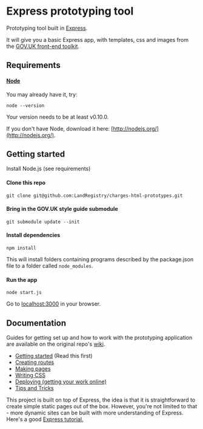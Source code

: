 # Express prototyping tool

Prototyping tool built in [Express](http://expressjs.com/).

It will give you a basic Express app, with templates, css and images from the [GOV.UK front-end toolkit](https://github.com/alphagov/govuk_frontend_toolkit).


## Requirements

#### [Node](http://nodejs.org/)

You may already have it, try:

```
node --version
```

Your version needs to be at least v0.10.0.

If you don't have Node, download it here: [http://nodejs.org/](http://nodejs.org/).

## Getting started

Install Node.js (see requirements)

#### Clone this repo

```
git clone git@github.com:LandRegistry/charges-html-prototypes.git
```

#### Bring in the GOV.UK style guide submodule

```
git submodule update --init
```

#### Install dependencies

```
npm install
```

This will install folders containing programs described by the package.json file to a folder called `node_modules`.

#### Run the app

```
node start.js
```

Go to [localhost:3000](http://localhost:3000) in your browser.

## Documentation

Guides for getting set up and how to work with the prototyping application are available on the original repo's [wiki](https://github.com/tombye/express_prototype/wiki).

* [Getting started](https://github.com/tombye/express_prototype/wiki/Getting-started) (Read this first)
* [Creating routes](https://github.com/tombye/express_prototype/wiki/Creating-routes)
* [Making pages](https://github.com/tombye/express_prototype/wiki/Making-pages)
* [Writing CSS](https://github.com/tombye/express_prototype/wiki/Writing-CSS)
* [Deploying (getting your work online)](https://github.com/tombye/express_prototype/wiki/Deploying-(getting-your-work-online))
* [Tips and Tricks](https://github.com/tombye/express_prototype/wiki/Tips-and-Tricks)

This project is built on top of Express, the idea is that it is straightforward to create simple static pages out of the box. However, you're not limited to that - more dynamic sites can be built with more understanding of Express. Here's a good [Express tutorial.](http://code.tutsplus.com/tutorials/introduction-to-express--net-33367)

